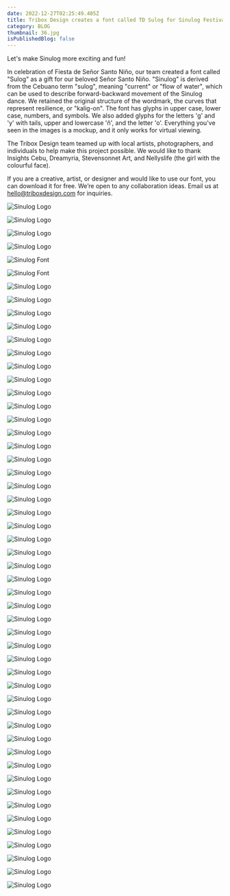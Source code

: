 ```yaml
---
date: 2022-12-27T02:25:49.405Z
title: Tribox Design creates a font called TD Sulog for Sinulog Festival
category: BLOG
thumbnail: 36.jpg
isPublishedBlog: false
---
```

<!--StartFragment-->

Let's make Sinulog more exciting and fun! 

In celebration of Fiesta de Señor Santo Niño, our team created a font called "Sulog" as a gift for our beloved Señor Santo Niño. "Sinulog" is derived from the Cebuano term "sulog", meaning "current" or "flow of water", which can be used to describe forward-backward movement of the Sinulog dance. We retained the original structure of the wordmark, the curves that represent resilience, or "kalig-on". The font has glyphs in upper case, lower case, numbers, and symbols. We also added glyphs for the letters 'g' and 'y' with tails, upper and lowercase 'ñ', and the letter 'o'. Everything you've seen in the images is a mockup, and it only works for virtual viewing.

The Tribox Design team teamed up with local artists, photographers, and individuals to help make this project possible. We would like to thank Insights Cebu, Dreamyria, Stevensonnet Art, and Nellyslife (the girl with the colourful face).

If you are a creative, artist, or designer and would like to use our font, you can download it for free. We’re open to any collaboration ideas. Email us at hello@triboxdesign.com for inquiries.

<!--EndFragment-->

![Sinulog Logo](0-cover.jpg "Tribox Design Porfolio Sinulog")

![Sinulog Logo](1-cover.jpg "Tribox Design Porfolio Sinulog")

![Sinulog Logo](2-1.jpg "Tribox Design Porfolio Sinulog")

![Sinulog Logo](2-intro-copy.jpg "Tribox Design Porfolio Sinulog")

![Sinulog Font](3-a-z.jpg "Tribox Design Porfolio Sinulog")

![Sinulog Font](3-a-z-copy.jpg "Tribox Design Porfolio Sinulog")

![Sinulog Logo](4-1-pit-sesnor.jpg "Tribox Design Porfolio Sinulog")

![Sinulog Logo](5-mossyagit-og-kusgoo_.jpg "Tribox Design Porfolio Sinulog")

![Sinulog Logo](6-pritit.jpg "Tribox Design Porfolio Sinulog")

![Sinulog Logo](7-queen.jpg "Tribox Design Porfolio Sinulog")

![Sinulog Logo](8-sinulog-history.jpg "Tribox Design Porfolio Sinulog")

![Sinulog Logo](9-patterns.jpg "Tribox Design Porfolio Sinulog")

![Sinulog Logo](10-g.jpg "Tribox Design Porfolio Sinulog")

![Sinulog Logo](11-sticker.jpg "Tribox Design Porfolio Sinulog")

![Sinulog Logo](12-1-sinug-experience.jpg "Tribox Design Porfolio Sinulog")

![Sinulog Logo](12-provinces.jpg "Tribox Design Porfolio Sinulog")

![Sinulog Logo](14-1-posster-wa.jpg "Tribox Design Porfolio Sinulog")

![Sinulog Logo](14-2-bilboard-aya.jpg "Tribox Design Porfolio Sinulog")

![Sinulog Logo](14-insta.jpg "Tribox Design Porfolio Sinulog")

![Sinulog Logo](15-street-poster.jpg "Tribox Design Porfolio Sinulog")

![Sinulog Logo](16-tote-bag.jpg "Tribox Design Porfolio Sinulog")

![Sinulog Logo](17-flag.jpg "Tribox Design Porfolio Sinulog")

![Sinulog Logo](18-poster.jpg "Tribox Design Porfolio Sinulog")

![Sinulog Logo](20-poter.jpg "Tribox Design Porfolio Sinulog")

![Sinulog Logo](21-girl-ith-totebag.jpg "Tribox Design Porfolio Sinulog")

![Sinulog Logo](22-1-billboard.jpg "Tribox Design Porfolio Sinulog")

![Sinulog Logo](22-pin.jpg "Tribox Design Porfolio Sinulog")

![Sinulog Logo](23.jpg "Tribox Design Porfolio Sinulog")

![Sinulog Logo](24-float.jpg "Tribox Design Porfolio Sinulog")

![Sinulog Logo](25-fag.jpg "Tribox Design Porfolio Sinulog")

![Sinulog Logo](26-church.jpg "Tribox Design Porfolio Sinulog")

![Sinulog Logo](27-1-poster.jpg "Tribox Design Porfolio Sinulog")

![Sinulog Logo](27-2-poster.jpg "Tribox Design Porfolio Sinulog")

![Sinulog Logo](27-ccex.jpg "Tribox Design Porfolio Sinulog")

![Sinulog Logo](28-fuente.jpg "Tribox Design Porfolio Sinulog")

![Sinulog Logo](29-cafe.jpg "Tribox Design Porfolio Sinulog")

![Sinulog Logo](30-program-card.jpg "Tribox Design Porfolio Sinulog")

![Sinulog Logo](31-sm.jpg "Tribox Design Porfolio Sinulog")

![Sinulog Logo](32-naia.jpg "Tribox Design Porfolio Sinulog")

![Sinulog Logo](32-naia.jpg "Tribox Design Porfolio Sinulog")

![Sinulog Logo](33-ayaa.jpg "Tribox Design Porfolio Sinulog")

![Sinulog Logo](34-carbon.jpg "Tribox Design Porfolio Sinulog")

![Sinulog Logo](35-poster.jpg "Tribox Design Porfolio Sinulog")

![Sinulog Logo](36.jpg "Tribox Design Porfolio Sinulog")

![Sinulog Logo](38.jpg "Tribox Design Porfolio Sinulog")

![Sinulog Logo](39-ticker.jpg "Tribox Design Porfolio Sinulog")

![Sinulog Logo](39-ticker.jpg "Tribox Design Porfolio Sinulog")

![Sinulog Logo](40-mf.jpg "Tribox Design Porfolio Sinulog")

![Sinulog Logo](41-poter.jpg "Tribox Design Porfolio Sinulog")

![Sinulog Logo](42-fuente.jpg "Tribox Design Porfolio Sinulog")

![Sinulog Logo](43-coon.jpg "Tribox Design Porfolio Sinulog")

![Sinulog Logo](44.jpg "Tribox Design Porfolio Sinulog")